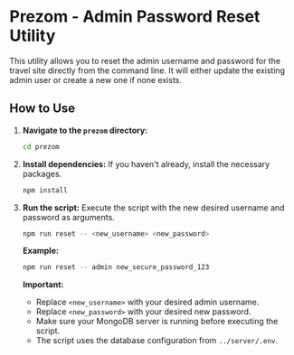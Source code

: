 
# Prezom - Admin Password Reset Utility

This utility allows you to reset the admin username and password for the travel site directly from the command line. It will either update the existing admin user or create a new one if none exists.

## How to Use

1.  **Navigate to the `prezom` directory:**
    ```bash
    cd prezom
    ```

2.  **Install dependencies:**
    If you haven't already, install the necessary packages.
    ```bash
    npm install
    ```

3.  **Run the script:**
    Execute the script with the new desired username and password as arguments.

    ```bash
    npm run reset -- <new_username> <new_password>
    ```

    **Example:**
    ```bash
    npm run reset -- admin new_secure_password_123
    ```

    **Important:**
    - Replace `<new_username>` with your desired admin username.
    - Replace `<new_password>` with your desired new password.
    - Make sure your MongoDB server is running before executing the script.
    - The script uses the database configuration from `../server/.env`.
